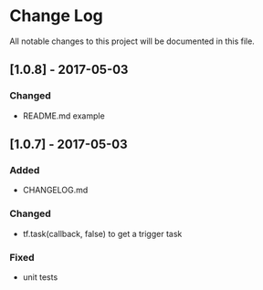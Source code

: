 # Change Log
All notable changes to this project will be documented in this file.

## [1.0.8] - 2017-05-03
### Changed
- README.md example

## [1.0.7] - 2017-05-03
### Added
- CHANGELOG.md
### Changed
- tf.task(callback, false) to get a trigger task
### Fixed
- unit tests
